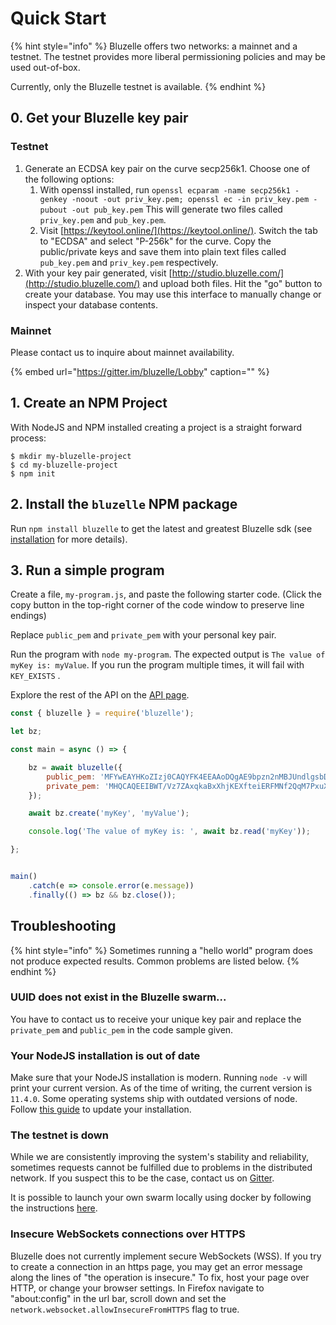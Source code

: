 # Quick Start

{% hint style="info" %}
Bluzelle offers two networks: a mainnet and a testnet. The testnet provides more liberal permissioning policies and may be used out-of-box.

Currently, only the Bluzelle testnet is available.
{% endhint %}

## 0. Get your Bluzelle key pair

### Testnet

1. Generate an ECDSA key pair on the curve secp256k1. Choose one of the following options: 
   1. With openssl installed, run   `openssl ecparam -name secp256k1 -genkey -noout -out priv_key.pem; openssl ec -in priv_key.pem -pubout -out pub_key.pem`   This will generate two files called `priv_key.pem` and `pub_key.pem`. 
   2. Visit [https://keytool.online/](https://keytool.online/). Switch the tab to "ECDSA" and select "P-256k" for the curve. Copy the public/private keys and save them into plain text files called `pub_key.pem` and `priv_key.pem` respectively. 
2. With your key pair generated, visit [http://studio.bluzelle.com/](http://studio.bluzelle.com/) and upload both files. Hit the "go" button to create your database. You may use this interface to manually change or inspect your database contents.

### Mainnet

Please contact us to inquire about mainnet availability.

{% embed url="https://gitter.im/bluzelle/Lobby" caption="" %}

## 1. Create an NPM Project

With NodeJS and NPM installed creating a project is a straight forward process:

```text
$ mkdir my-bluzelle-project
$ cd my-bluzelle-project
$ npm init
```

## 2. Install the `bluzelle` NPM package

Run `npm install bluzelle` to get the latest and greatest Bluzelle sdk \(see [installation](installation.md) for more details\).

## 3. Run a simple program

Create a file, `my-program.js`, and paste the following starter code. \(Click the copy button in the top-right corner of the code window to preserve line endings\)

Replace `public_pem` and `private_pem` with your personal key pair.

Run the program with `node my-program`. The expected output is `The value of myKey is: myValue`. If you run the program multiple times, it will fail with `KEY_EXISTS` .

Explore the rest of the API on the [API page](api.md).

```javascript
const { bluzelle } = require('bluzelle');

let bz;

const main = async () => {

    bz = await bluzelle({
        public_pem: 'MFYwEAYHKoZIzj0CAQYFK4EEAAoDQgAE9bpzn2nMBJUndlgsbDH5II5zboGWq3DCfv0alLYUdPBqYIy0atSU5QuckupktqPebw28y/ZZ38k0MVfCQrYE5g==',
        private_pem: 'MHQCAQEEIBWT/Vz7ZAxqkaBxXhjKEXfteiERFMNf2QqM7PxuXDOwoAcGBSuBBAAKoUQDQgAE9bpzn2nMBJUndlgsbDH5II5zboGWq3DCfv0alLYUdPBqYIy0atSU5QuckupktqPebw28y/ZZ38k0MVfCQrYE5g=='
    });

    await bz.create('myKey', 'myValue');

    console.log('The value of myKey is: ', await bz.read('myKey'));

};


main()
    .catch(e => console.error(e.message))
    .finally(() => bz && bz.close());
```

## Troubleshooting

{% hint style="info" %}
Sometimes running a "hello world" program does not produce expected results. Common problems are listed below.
{% endhint %}

### UUID does not exist in the Bluzelle swarm...

You have to contact us to receive your unique key pair and replace the `private_pem` and `public_pem` in the code sample given.

### Your NodeJS installation is out of date

Make sure that your NodeJS installation is modern. Running `node -v` will print your current version. As of the time of writing, the current version is `11.4.0`. Some operating systems ship with outdated versions of node. Follow [this guide](https://www.hostingadvice.com/how-to/update-node-js-latest-version/) to update your installation.

### The testnet is down

While we are consistently improving the system's stability and reliability, sometimes requests cannot be fulfilled due to problems in the distributed network. If you suspect this to be the case, contact us on [Gitter](https://gitter.im/bluzelle/Lobby).

It is possible to launch your own swarm locally using docker by following the instructions [here](https://github.com/bluzelle/docker-swarm-deploy).

### Insecure WebSockets connections over HTTPS

Bluzelle does not currently implement secure WebSockets \(WSS\). If you try to create a connection in an https page, you may get an error message along the lines of "the operation is insecure." To fix, host your page over HTTP, or change your browser settings. In Firefox navigate to "about:config" in the url bar, scroll down and set the `network.websocket.allowInsecureFromHTTPS` flag to true.


